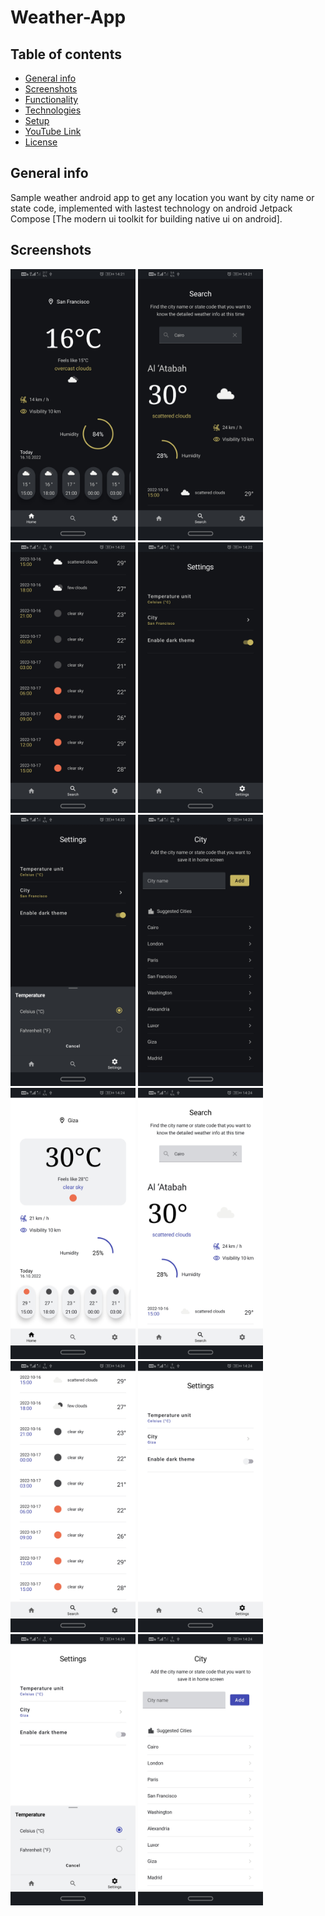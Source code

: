 # Weather-App

## Table of contents
* [General info](#general-info)
* [Screenshots](#screenshots)
* [Functionality](#functionality)
* [Technologies](#technologies)
* [Setup](#setup)
* [YouTube Link](#youtube-link)
* [License](#license)

## General info

Sample weather android app to get any location you want by city name or state code, implemented with lastest technology on android
Jetpack Compose [The modern ui toolkit for building native ui on android].

## Screenshots

<img src="images/1- Home.jpg" width="200" > <img src="images/2- Search.jpg" width="200">
<img src="images/3- Search Details.jpg" width="200">
<img src="images/4- Settings.jpg" width="200">
<img src="images/5- Temp Unit.jpg" width="200">
<img src="images/6- Add City.jpg" width="200">
<img src="images/7- Home.jpg" width="200">
<img src="images/8- Search.jpg" width="200">
<img src="images/9- Search Details.jpg" width="200">
<img src="images/10- Settings.jpg" width="200">
<img src="images/11- Temp Unit.jpg" width="200">
<img src="images/12- Add City.jpg" width="200">



